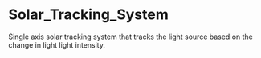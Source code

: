 # Solar_Tracking_System
Single axis solar tracking system that tracks the light source based on the change in light light intensity.

